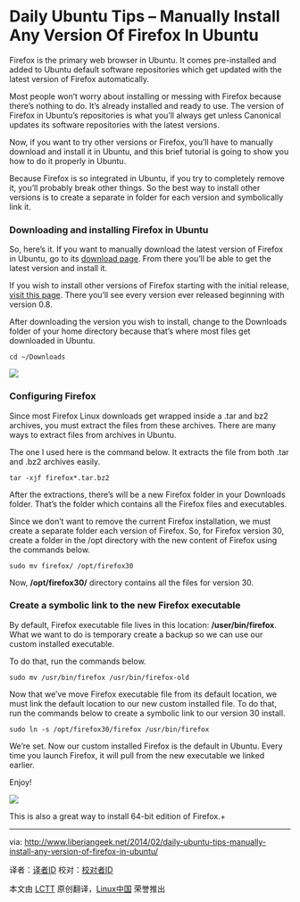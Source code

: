 Daily Ubuntu Tips – Manually Install Any Version Of Firefox In Ubuntu
================================================================================
Firefox is the primary web browser in Ubuntu. It comes pre-installed and added to Ubuntu default software repositories which get updated with the latest version of Firefox automatically.

Most people won’t worry about installing or messing with Firefox because there’s nothing to do. It’s already installed and ready to use. The version of Firefox in Ubuntu’s repositories is what you’ll always get unless Canonical updates its software repositories with the latest versions.

Now, if you want to try other versions or Firefox, you’ll have to manually download and install it in Ubuntu, and this brief tutorial is going to show you how to do it properly in Ubuntu.

Because Firefox is so integrated in Ubuntu, if you try to completely remove it, you’ll probably break other things. So the best way to install other versions is to create a separate in folder for each version and symbolically link it.

### Downloading and installing Firefox in Ubuntu ###

So, here’s it. If you want to manually download the latest version of Firefox in Ubuntu, go to its [download page][1]. From there you’ll be able to get the latest version and install it.

If you wish to install other versions of Firefox starting with the initial release, [visit this page][2].  There you’ll see every version ever released beginning with version 0.8.

After downloading the version you wish to install, change to the Downloads folder of your home directory because that’s where most files get downloaded in Ubuntu.

    cd ~/Downloads

![](http://www.liberiangeek.net/wp-content/uploads/2014/02/firefoxmanualinstall.png)

### Configuring Firefox ###

Since most Firefox Linux downloads get wrapped inside a .tar and bz2 archives, you must extract the files from these archives. There are many ways to extract files from archives in Ubuntu.

The one I used here is the command below. It extracts the file from both .tar and .bz2 archives easily.

    tar -xjf firefox*.tar.bz2

After the extractions, there’s will be a new Firefox folder in your Downloads folder. That’s the folder which contains all the Firefox files and executables.

Since we don’t want to remove the current Firefox installation, we must create a separate folder each version of Firefox. So, for Firefox version 30, create a folder in the /opt directory with the new content of Firefox using the commands below.

    sudo mv firefox/ /opt/firefox30

Now, **/opt/firefox30/** directory contains all the files for version 30. 

### Create a symbolic link to the new Firefox executable ###

By default, Firefox executable file lives in this location: **/user/bin/firefox**.  What we want to do is temporary create a backup so we can use our custom installed executable.

To do that, run the commands below.

    sudo mv /usr/bin/firefox /usr/bin/firefox-old

Now that we’ve move Firefox executable file from its default location, we must link the default location to our new custom installed file. To do that, run the commands below to create a symbolic link to our version 30 install.

    sudo ln -s /opt/firefox30/firefox /usr/bin/firefox

We’re set. Now our custom installed Firefox is the default in Ubuntu. Every time you launch Firefox, it will pull from the new executable we linked earlier.

Enjoy!

![](http://www.liberiangeek.net/wp-content/uploads/2014/02/firefoxmanualinstall1.png)

This is also a great way to install 64-bit edition of Firefox.+

--------------------------------------------------------------------------------

via: http://www.liberiangeek.net/2014/02/daily-ubuntu-tips-manually-install-any-version-of-firefox-in-ubuntu/

译者：[译者ID](https://github.com/译者ID) 校对：[校对者ID](https://github.com/校对者ID)

本文由 [LCTT](https://github.com/LCTT/TranslateProject) 原创翻译，[Linux中国](http://linux.cn/) 荣誉推出

[1]:http://www.mozilla.org/en-US/firefox/all/
[2]:https://ftp.mozilla.org/pub/mozilla.org/firefox/releases/